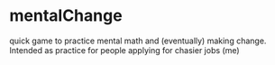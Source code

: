 # mentalChange
quick game to practice mental math and (eventually) making change. Intended as practice for people applying for chasier jobs (me)
